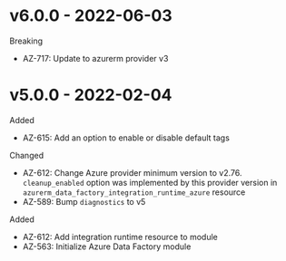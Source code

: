 # v6.0.0 - 2022-06-03

Breaking
  * AZ-717: Update to azurerm provider v3 

# v5.0.0 - 2022-02-04

Added
  * AZ-615: Add an option to enable or disable default tags

Changed
  * AZ-612: Change Azure provider minimum version to v2.76. `cleanup_enabled` option was implemented by this provider version in `azurerm_data_factory_integration_runtime_azure` resource
  * AZ-589: Bump `diagnostics` to v5

Added
  * AZ-612: Add integration runtime resource to module
  * AZ-563: Initialize Azure Data Factory module
